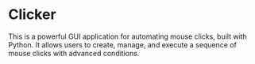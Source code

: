 # Clicker
This is a powerful GUI application for automating mouse clicks, built with Python. It allows users to create, manage, and execute a sequence of mouse clicks with advanced conditions. 

